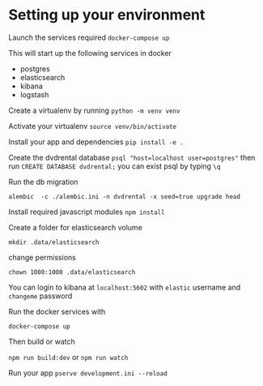# Setting up your environment

Launch the services required
`docker-compose up`

This will start up the following services in docker
* postgres
* elasticsearch
* kibana
* logstash

Create a virtualenv by running
`python -m venv venv`

Activate your virtualenv
`source venv/bin/activate`

Install your app and dependencies
`pip install -e .`

Create the dvdrental database
`psql "host=localhost user=postgres"`
then run
`CREATE DATABASE dvdrental;`
you can exist psql by typing `\q`

Run the db migration

`alembic  -c ./alembic.ini -n dvdrental -x seed=true upgrade head`

Install required javascript modules
`npm install`

Create a folder for elasticsearch volume

`mkdir .data/elasticsearch`

change permissions

`chown 1000:1000 .data/elasticsearch`

You can login to kibana at `localhost:5602` with `elastic` username and `changeme` password

Run the docker services with

`docker-compose up`

Then build or watch

`npm run build:dev`
or
`npm run watch`

Run your app
`pserve development.ini --reload`